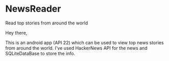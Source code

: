# NewsReader
Read top stories from around the world

Hey there,

This is an android app (API 22) which can be used to view top news stories from around the world.
I've used HackerNews API for the news and SQLiteDataBase to store the info.
